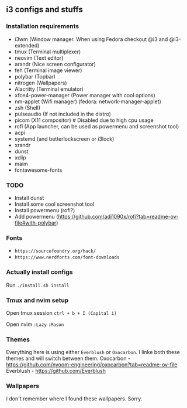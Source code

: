 ## i3 configs and stuffs

### Installation requirements
- i3wm (Window manager. When using Fedora checkout @i3 and @i3-extended)
- tmux (Terminal multiplexer)
- neovim (Text editor)
- arandr (Nice screen configurator)
- feh (Terminal image viewer)
- polybar (Topbar)
- nitrogen (Wallpapers)
- Alacritty (Terminal emulator)
- xfce4-power-manager (Power manager with cool options)
- nm-applet (Wifi manager) (fedora: network-manager-applet)
- zsh (Shell)
- pulseaudio (If not included in the distro)
- picom (X11 compositor) # Disabled due to high cpu usage
- rofi (App launcher, can be used as powermenu and screenshot tool)
- acpi
- systemd (and betterlockscreen or i3lock)
- xrandr
- dunst
- xclip
- maim
- fontawesome-fonts

### TODO
- Install dunst
- Install some cool screenshot tool
- Install powermenu (rofi?)
- Add powermenu (https://github.com/adi1090x/rofi?tab=readme-ov-file#with-polybar)

### Fonts
- ```https://sourcefoundry.org/hack/```
- ```https://www.nerdfonts.com/font-downloads```

### Actually install configs
Run ```./install.sh install```

### Tmux and nvim setup
Open tmux session
```ctrl + b + I (Capital i)```

Open nvim
 ```:Lazy```
 ```:Mason```

### Themes
Everything here is using either ```Everblush``` or ```Oxocarbon```. I linke both these themes and will switch between them.
Oxocarbon - https://github.com/nyoom-engineering/oxocarbon?tab=readme-ov-file
Everblush - https://github.com/Everblush

### Wallpapers
I don't remember where I found these wallpapers. Sorry.
